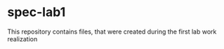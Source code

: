 # spec-lab1

This repository contains files, that were created during the first lab work realization
